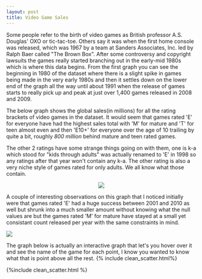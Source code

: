 ```yaml
---
layout: post
title: Video Game Sales
---
```

Some people refer to the birth of video games as British professor A.S. Douglas' OXO or tic-tac-toe. Others say it was when the first home console was released, which was 1967 by a team at Sanders Associates, Inc. led by Ralph Baer called "The Brown Box". After some controversy and copyright lawsuits the games really started branching out in the early-mid 1980s which is where this data begins. From the first graph you can see the beginning in 1980 of the dataset where there is a slight spike in games being made in the very early 1980s and then it settles down on the lower end of the graph all the way until about 1991 when the release of games starts to really pick up and peak at just over 1,400 games released in 2008 and 2009.

The below graph shows the global sales(in millions) for all the rating brackets of video games in the dataset. It would seem that games rated 'E' for everyone have had the highest sales total with 'M' for mature and 'T' for teen almost even and then 'E10+' for everyone over the age of 10 trailing by quite a bit, roughly _800 million_ behind mature and teen rated games.

The other 2 ratings have some strange things going on with them, one is k-a which stood for "kids through adults" was actually renamed to 'E' in 1998 so any ratings after that year won't contain any k-a. The other rating is also a very niche style of games rated for only adults. We all know what those contain.

<p align="center">
  <img src="https://raw.githubusercontent.com/ThomasMcDaniel91/Unit2BuildWeekProject/master/grouped_chart.png">
</p>

A couple of interesting observations on this graph that I noticed initially were that games rated 'E' had a huge success between 2001 and 2010 as well but shrunk into a much smaller amount without knowing what the null values are but the games rated 'M' for mature have stayed at a small yet consistant count released per year with the same constraints in mind.

<img src="https://github.com/ThomasMcDaniel91/Unit2BuildWeekProject/blob/master/inc_nulls.png">

                                                                                                
                                                                                                
The graph below is actually an interactive graph that let's you hover over it and see the name of the game for each point, I know you wanted to know what that is point above all the rest. 
{% include clean_scatter.html%}


{%include clean_scatter.html %}
